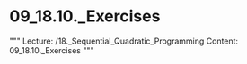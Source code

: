 # 09_18.10._Exercises

"""
Lecture: /18._Sequential_Quadratic_Programming
Content: 09_18.10._Exercises
"""

